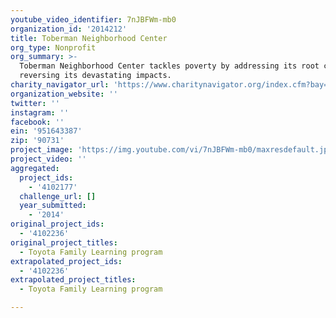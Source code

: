 ```yaml
---
youtube_video_identifier: 7nJBFWm-mb0
organization_id: '2014212'
title: Toberman Neighborhood Center
org_type: Nonprofit
org_summary: >-
  Toberman Neighborhood Center tackles poverty by addressing its root causes and
  reversing its devastating impacts.
charity_navigator_url: 'https://www.charitynavigator.org/index.cfm?bay=search.profile&ein=951643387'
organization_website: ''
twitter: ''
instagram: ''
facebook: ''
ein: '951643387'
zip: '90731'
project_image: 'https://img.youtube.com/vi/7nJBFWm-mb0/maxresdefault.jpg'
project_video: ''
aggregated:
  project_ids:
    - '4102177'
  challenge_url: []
  year_submitted:
    - '2014'
original_project_ids:
  - '4102236'
original_project_titles:
  - Toyota Family Learning program
extrapolated_project_ids:
  - '4102236'
extrapolated_project_titles:
  - Toyota Family Learning program

---
```

